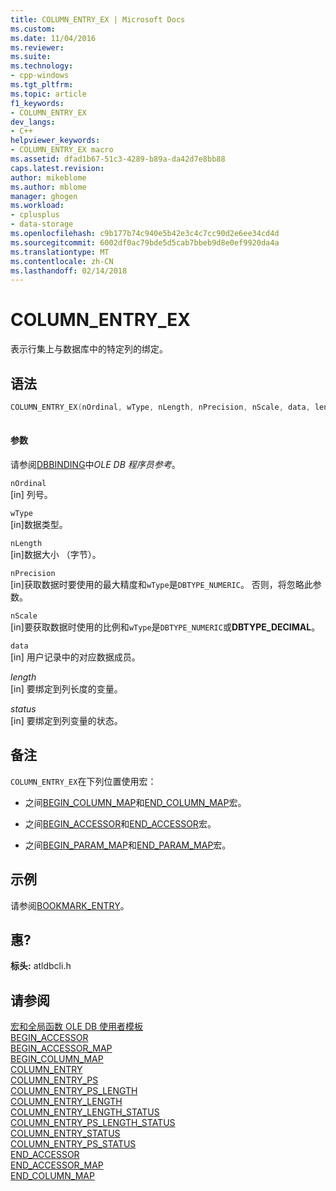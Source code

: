 ```yaml
---
title: COLUMN_ENTRY_EX | Microsoft Docs
ms.custom: 
ms.date: 11/04/2016
ms.reviewer: 
ms.suite: 
ms.technology:
- cpp-windows
ms.tgt_pltfrm: 
ms.topic: article
f1_keywords:
- COLUMN_ENTRY_EX
dev_langs:
- C++
helpviewer_keywords:
- COLUMN_ENTRY_EX macro
ms.assetid: dfad1b67-51c3-4289-b89a-da42d7e8bb88
caps.latest.revision: 
author: mikeblome
ms.author: mblome
manager: ghogen
ms.workload:
- cplusplus
- data-storage
ms.openlocfilehash: c9b177b74c940e5b42e3c4c7cc90d2e6ee34cd4d
ms.sourcegitcommit: 6002df0ac79bde5d5cab7bbeb9d8e0ef9920da4a
ms.translationtype: MT
ms.contentlocale: zh-CN
ms.lasthandoff: 02/14/2018
---
```

# <a name="columnentryex"></a>COLUMN_ENTRY_EX
表示行集上与数据库中的特定列的绑定。  
  
## <a name="syntax"></a>语法  
  
```cpp
COLUMN_ENTRY_EX(nOrdinal, wType, nLength, nPrecision, nScale, data, length, status)  
  
```  
  
#### <a name="parameters"></a>参数  
 请参阅[DBBINDING](https://msdn.microsoft.com/en-us/library/ms716845.aspx)中*OLE DB 程序员参考*。  
  
 `nOrdinal`  
 [in] 列号。  
  
 `wType`  
 [in]数据类型。  
  
 `nLength`  
 [in]数据大小 （字节）。  
  
 `nPrecision`  
 [in]获取数据时要使用的最大精度和`wType`是`DBTYPE_NUMERIC`。 否则，将忽略此参数。  
  
 `nScale`  
 [in]要获取数据时使用的比例和`wType`是`DBTYPE_NUMERIC`或**DBTYPE_DECIMAL**。  
  
 `data`  
 [in] 用户记录中的对应数据成员。  
  
 *length*  
 [in] 要绑定到列长度的变量。  
  
 *status*  
 [in] 要绑定到列变量的状态。  
  
## <a name="remarks"></a>备注  
 `COLUMN_ENTRY_EX`在下列位置使用宏：  
  
-   之间[BEGIN_COLUMN_MAP](../../data/oledb/begin-column-map.md)和[END_COLUMN_MAP](../../data/oledb/end-column-map.md)宏。  
  
-   之间[BEGIN_ACCESSOR](../../data/oledb/begin-accessor.md)和[END_ACCESSOR](../../data/oledb/end-accessor.md)宏。  
  
-   之间[BEGIN_PARAM_MAP](../../data/oledb/begin-param-map.md)和[END_PARAM_MAP](../../data/oledb/end-param-map.md)宏。  
  
## <a name="example"></a>示例  
 请参阅[BOOKMARK_ENTRY](../../data/oledb/bookmark-entry.md)。  
  
## <a name="requirements"></a>惠?  
 **标头:** atldbcli.h  
  
## <a name="see-also"></a>请参阅  
 [宏和全局函数 OLE DB 使用者模板](../../data/oledb/macros-and-global-functions-for-ole-db-consumer-templates.md)   
 [BEGIN_ACCESSOR](../../data/oledb/begin-accessor.md)   
 [BEGIN_ACCESSOR_MAP](../../data/oledb/begin-accessor-map.md)   
 [BEGIN_COLUMN_MAP](../../data/oledb/begin-column-map.md)   
 [COLUMN_ENTRY](../../data/oledb/column-entry.md)   
 [COLUMN_ENTRY_PS](../../data/oledb/column-entry-ps.md)   
 [COLUMN_ENTRY_PS_LENGTH](../../data/oledb/column-entry-ps-length.md)   
 [COLUMN_ENTRY_LENGTH](../../data/oledb/column-entry-length.md)   
 [COLUMN_ENTRY_LENGTH_STATUS](../../data/oledb/column-entry-length-status.md)   
 [COLUMN_ENTRY_PS_LENGTH_STATUS](../../data/oledb/column-entry-ps-length-status.md)   
 [COLUMN_ENTRY_STATUS](../../data/oledb/column-entry-status.md)   
 [COLUMN_ENTRY_PS_STATUS](../../data/oledb/column-entry-ps-status.md)   
 [END_ACCESSOR](../../data/oledb/end-accessor.md)   
 [END_ACCESSOR_MAP](../../data/oledb/end-accessor-map.md)   
 [END_COLUMN_MAP](../../data/oledb/end-column-map.md)